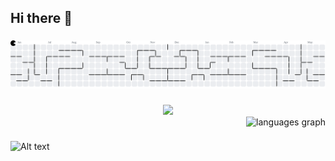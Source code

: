 ## Hi there 👋

<!--
**Rexximo/rexximo** is a ✨ _special_ ✨ repository because its `README.md` (this file) appears on your GitHub profile.

Here are some ideas to get you started:

- 🔭 I’m currently working on ...
- 🌱 I’m currently learning ...
- 👯 I’m looking to collaborate on ...
- 🤔 I’m looking for help with ...
- 💬 Ask me about ...
- 📫 How to reach me: ...
- 😄 Pronouns: ...
- ⚡ Fun fact: ...
-->

###

<picture>
  <source media="(prefers-color-scheme: dark)" srcset="https://raw.githubusercontent.com/Rexximo/Rexximo/output/pacman-contribution-graph-dark.svg">
  <source media="(prefers-color-scheme: light)" srcset="https://raw.githubusercontent.com/Rexximo/Rexximo/output/pacman-contribution-graph.svg">
  <img alt="pacman contribution graph" src="https://raw.githubusercontent.com/Rexximo/Rexximo/output/pacman-contribution-graph.svg">
</picture>

###

<div class="row">
<div align="center">
  <img src="https://profile-counter.glitch.me/Rexximo/count.svg?"  />
</div>
<div align="right">
  <img src="https://github-readme-stats.vercel.app/api/top-langs?username=Rexximo&locale=en&hide_title=false&layout=compact&card_width=320&langs_count=5&theme=dark&hide_border=false&order=2" height="150" alt="languages graph"  />
</div>
</div>

###

![Alt text](https://spotify-recently-played-readme.vercel.app/api?user=31b5knmnwzvctkanpo5sbcf5qsdm)